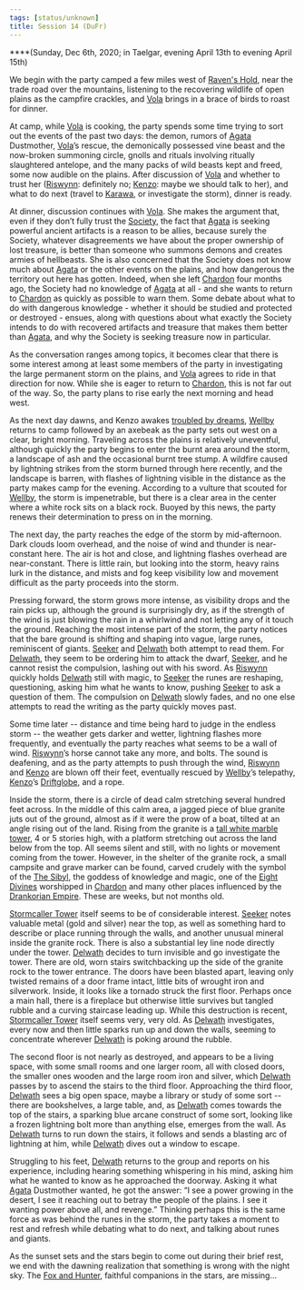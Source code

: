 ```yaml
---
tags: [status/unknown]
title: Session 14 (DuFr)
---
```


****(Sunday, Dec 6th, 2020; in Taelgar, evening April 13th to evening April 15th)

We begin with the party camped a few miles west of [Raven's Hold](<../../../gazetteer/greater-dunmar/dunmari-basin/raven-s-hold.md>), near the trade road over the mountains, listening to the recovering wildlife of open plains as the campfire crackles, and [Vola](<../../../people/chardonians/vola.md>) brings in a brace of birds to roast for dinner.

At camp, while [Vola](<../../../people/chardonians/vola.md>) is cooking, the party spends some time trying to sort out the events of the past two days: the demon, rumors of [Agata](<../../../people/fey/agata.md>) Dustmother, [Vola](<../../../people/chardonians/vola.md>)’s rescue, the demonically possessed vine beast and the now-broken summoning circle, gnolls and rituals involving ritually slaughtered antelope, and the many packs of wild beasts kept and freed, some now audible on the plains. After discussion of [Vola](<../../../people/chardonians/vola.md>) and whether to trust her ([Riswynn](<../../../people/pcs/dunmar-fellowship/riswynn.md>): definitely no; [Kenzo](<../../../people/pcs/dunmar-fellowship/kenzo.md>): maybe we should talk to her), and what to do next (travel to [Karawa](<../../../gazetteer/greater-dunmar/realms/dunmar/eastern-dunmar/karawa.md>), or investigate the storm), dinner is ready.

At dinner, discussion continues with [Vola](<../../../people/chardonians/vola.md>). She makes the argument that, even if they don’t fully trust the [Society](<../../../groups/society-of-the-open-scroll.md>), the fact that [Agata](<../../../people/fey/agata.md>) is seeking powerful ancient artifacts is a reason to be allies, because surely the Society, whatever disagreements we have about the proper ownership of lost treasure, is better than someone who summons demons and creates armies of hellbeasts. She is also concerned that the Society does not know much about [Agata](<../../../people/fey/agata.md>) or the other events on the plains, and how dangerous the territory out here has gotten. Indeed, when she left [Chardon](<../../../gazetteer/west-coast/chardonian-empire/chardon/chardon.md>) four months ago, the Society had no knowledge of [Agata](<../../../people/fey/agata.md>) at all - and she wants to return to [Chardon](<../../../gazetteer/west-coast/chardonian-empire/chardon/chardon.md>) as quickly as possible to warn them. Some debate about what to do with dangerous knowledge - whether it should be studied and protected or destroyed - ensues, along with questions about what exactly the Society intends to do with recovered artifacts and treasure that makes them better than [Agata](<../../../people/fey/agata.md>), and why the Society is seeking treasure now in particular. 

As the conversation ranges among topics, it becomes clear that there is some interest among at least some members of the party in investigating the large permanent storm on the plains, and [Vola](<../../../people/chardonians/vola.md>) agrees to ride in that direction for now. While she is eager to return to [Chardon](<../../../gazetteer/west-coast/chardonian-empire/chardon/chardon.md>), this is not far out of the way. So, the party plans to rise early the next morning and head west.

As the next day dawns, and Kenzo awakes [troubled by dreams](<../dreams-and-visions/kenzo-s-dream-of-monks.md>), [Wellby](<../../../people/pcs/dunmar-fellowship/wellby.md>) returns to camp followed by an axebeak as the party sets out west on a clear, bright morning. Traveling across the plains is relatively uneventful, although quickly the party begins to enter the burnt area around the storm, a landscape of ash and the occasional burnt tree stump. A wildfire caused by lightning strikes from the storm burned through here recently, and the landscape is barren, with flashes of lightning visible in the distance as the party makes camp for the evening. According to a vulture that scouted for [Wellby](<../../../people/pcs/dunmar-fellowship/wellby.md>), the storm is impenetrable, but there is a clear area in the center where a white rock sits on a black rock. Buoyed by this news, the party renews their determination to press on in the morning.

The next day, the party reaches the edge of the storm by mid-afternoon. Dark clouds loom overhead, and the noise of wind and thunder is near-constant here. The air is hot and close, and lightning flashes overhead are near-constant. There is little rain, but looking into the storm, heavy rains lurk in the distance, and mists and fog keep visibility low and movement difficult as the party proceeds into the storm.

Pressing forward, the storm grows more intense, as visibility drops and the rain picks up, although the ground is surprisingly dry, as if the strength of the wind is just blowing the rain in a whirlwind and not letting any of it touch the ground. Reaching the most intense part of the storm, the party notices that the bare ground is shifting and shaping into vague, large runes, reminiscent of giants. [Seeker](<../../../people/pcs/dunmar-fellowship/seeker.md>) and [Delwath](<../../../people/pcs/dunmar-fellowship/delwath.md>) both attempt to read them. For [Delwath](<../../../people/pcs/dunmar-fellowship/delwath.md>), they seem to be ordering him to attack the dwarf, [Seeker](<../../../people/pcs/dunmar-fellowship/seeker.md>), and he cannot resist the compulsion, lashing out with his sword. As [Riswynn](<../../../people/pcs/dunmar-fellowship/riswynn.md>) quickly holds [Delwath](<../../../people/pcs/dunmar-fellowship/delwath.md>) still with magic, to [Seeker](<../../../people/pcs/dunmar-fellowship/seeker.md>) the runes are reshaping, questioning, asking him what he wants to know, pushing [Seeker](<../../../people/pcs/dunmar-fellowship/seeker.md>) to ask a question of them. The compulsion on [Delwath](<../../../people/pcs/dunmar-fellowship/delwath.md>) slowly fades, and no one else attempts to read the writing as the party quickly moves past. 

Some time later -- distance and time being hard to judge in the endless storm -- the weather gets darker and wetter, lightning flashes more frequently, and eventually the party reaches what seems to be a wall of wind. [Riswynn](<../../../people/pcs/dunmar-fellowship/riswynn.md>)’s horse cannot take any more, and bolts. The sound is deafening, and as the party attempts to push through the wind, [Riswynn](<../../../people/pcs/dunmar-fellowship/riswynn.md>) and [Kenzo](<../../../people/pcs/dunmar-fellowship/kenzo.md>) are blown off their feet, eventually rescued by [Wellby](<../../../people/pcs/dunmar-fellowship/wellby.md>)’s telepathy, [Kenzo](<../../../people/pcs/dunmar-fellowship/kenzo.md>)’s [Driftglobe](<../treasure/treasure-from-raven-s-hold/driftglobe.md>), and a rope. 

Inside the storm, there is a circle of dead calm stretching several hundred feet across. In the middle of this calm area, a jagged piece of blue granite juts out of the ground, almost as if it were the prow of a boat, tilted at an angle rising out of the land. Rising from the granite is a [tall white marble tower](<../../../gazetteer/greater-dunmar/dunmari-basin/stormcaller-tower.md>), 4 or 5 stories high, with a platform stretching out across the land below from the top. All seems silent and still, with no lights or movement coming from the tower. However, in the shelter of the granite rock, a small campsite and grave marker can be found, carved crudely with the symbol of the [The Sibyl](<../../../cosmology/gods/incorporeal-gods/mos-numena/the-sibyl.md>), the goddess of knowledge and magic, one of the [Eight Divines](<../../../cosmology/religions/mos-numena.md>) worshipped in [Chardon](<../../../gazetteer/west-coast/chardonian-empire/chardon/chardon.md>) and many other places influenced by the [Drankorian Empire](<../../../history/drankorian-era/drankorian-empire.md>). These are weeks, but not months old. 

[Stormcaller Tower](<../../../gazetteer/greater-dunmar/dunmari-basin/stormcaller-tower.md>) itself seems to be of considerable interest. [Seeker](<../../../people/pcs/dunmar-fellowship/seeker.md>) notes valuable metal (gold and silver) near the top, as well as something hard to describe or place running through the walls, and another unusual mineral inside the granite rock. There is also a substantial ley line node directly under the tower. [Delwath](<../../../people/pcs/dunmar-fellowship/delwath.md>) decides to turn invisible and go investigate the tower. There are old, worn stairs switchbacking up the side of the granite rock to the tower entrance. The doors have been blasted apart, leaving only twisted remains of a door frame intact, little bits of wrought iron and silverwork. Inside, it looks like a tornado struck the first floor. Perhaps once a main hall, there is a fireplace but otherwise little survives but tangled rubble and a curving staircase leading up. While this destruction is recent, [Stormcaller Tower](<../../../gazetteer/greater-dunmar/dunmari-basin/stormcaller-tower.md>) itself seems very, very old. As [Delwath](<../../../people/pcs/dunmar-fellowship/delwath.md>) investigates, every now and then little sparks run up and down the walls, seeming to concentrate wherever [Delwath](<../../../people/pcs/dunmar-fellowship/delwath.md>) is poking around the rubble. 

The second floor is not nearly as destroyed, and appears to be a living space, with some small rooms and one larger room, all with closed doors, the smaller ones wooden and the large room iron and silver, which [Delwath](<../../../people/pcs/dunmar-fellowship/delwath.md>) passes by to ascend the stairs to the third floor. Approaching the third floor, [Delwath](<../../../people/pcs/dunmar-fellowship/delwath.md>) sees a big open space, maybe a library or study of some sort -- there are bookshelves, a large table, and, as [Delwath](<../../../people/pcs/dunmar-fellowship/delwath.md>) comes towards the top of the stairs, a sparking blue arcane construct of some sort, looking like a frozen lightning bolt more than anything else, emerges from the wall. As [Delwath](<../../../people/pcs/dunmar-fellowship/delwath.md>) turns to run down the stairs, it follows and sends a blasting arc of lightning at him, while [Delwath](<../../../people/pcs/dunmar-fellowship/delwath.md>) dives out a window to escape. 

Struggling to his feet, [Delwath](<../../../people/pcs/dunmar-fellowship/delwath.md>) returns to the group and reports on his experience, including hearing something whispering in his mind, asking him what he wanted to know as he approached the doorway. Asking it what [Agata](<../../../people/fey/agata.md>) Dustmother wanted, he got the answer: “I see a power growing in the desert, I see it reaching out to betray the people of the plains. I see it wanting power above all, and revenge.” Thinking perhaps this is the same force as was behind the runes in the storm, the party takes a moment to rest and refresh while debating what to do next, and talking about runes and giants.

As the sunset sets and the stars begin to come out during their brief rest, we end with the dawning realization that something is wrong with the night sky. The [Fox and Hunter](<../../../cosmology/gods/demigods/fox-and-hunter.md>), faithful companions in the stars, are missing...
